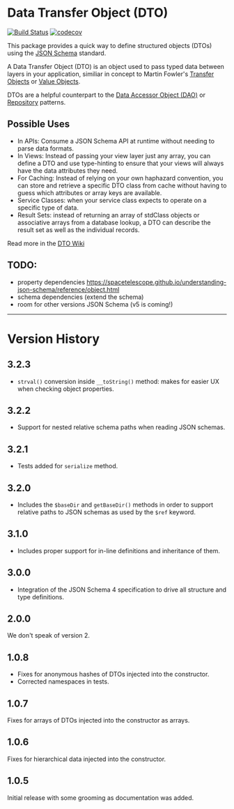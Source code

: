 # Data Transfer Object (DTO)

[![Build Status](https://travis-ci.org/fireproofsocks/dto.svg?branch=master)](https://travis-ci.org/fireproofsocks/dto) [![codecov](https://codecov.io/gh/fireproofsocks/dto/branch/master/graph/badge.svg)](https://codecov.io/gh/fireproofsocks/dto)

This package provides a quick way to define structured objects (DTOs) using the [JSON Schema](http://json-schema.org/) 
standard.  

A Data Transfer Object (DTO) is an object used to pass typed data between layers in your application, similiar in 
concept to Martin Fowler's [Transfer Objects](http://martinfowler.com/eaaCatalog/dataTransferObject.html) or 
[Value Objects](https://en.wikipedia.org/wiki/Value_object).  

DTOs are a helpful counterpart to the [Data Accessor Object (DAO)](https://en.wikipedia.org/wiki/Data_access_object) or [Repository](https://bosnadev.com/2015/03/07/using-repository-pattern-in-laravel-5/) patterns.


## Possible Uses

- In APIs: Consume a JSON Schema API at runtime without needing to parse data formats.
- In Views: Instead of passing your view layer just any array, you can define a DTO and use type-hinting to ensure that your views will always have the data attributes they need. 
- For Caching: Instead of relying on your own haphazard convention, you can store and retrieve a specific DTO class from cache without having to guess which attributes or array keys are available. 
- Service Classes: when your service class expects to operate on a specific type of data.
- Result Sets: instead of returning an array of stdClass objects or associative arrays from a database lookup, a DTO can describe the result set as well as the individual records.    

Read more in the [DTO Wiki](https://github.com/fireproofsocks/dto/wiki)


## TODO:

- property dependencies https://spacetelescope.github.io/understanding-json-schema/reference/object.html
- schema dependencies (extend the schema)
- room for other versions JSON Schema (v5 is coming!)

------------------------------------

# Version History

## 3.2.3

- `strval()` conversion inside `__toString()` method: makes for easier UX when checking object properties.

## 3.2.2

- Support for nested relative schema paths when reading JSON schemas.

## 3.2.1

- Tests added for `serialize` method.

## 3.2.0

- Includes the `$baseDir` and `getBaseDir()` methods in order to support relative paths to JSON schemas as used by 
the `$ref` keyword. 

## 3.1.0

- Includes proper support for in-line definitions and inheritance of them.

## 3.0.0

- Integration of the JSON Schema 4 specification to drive all structure and type definitions.

## 2.0.0

We don't speak of version 2.

## 1.0.8

- Fixes for anonymous hashes of DTOs injected into the constructor. 
- Corrected namespaces in tests.

## 1.0.7

Fixes for arrays of DTOs injected into the constructor as arrays.

## 1.0.6

Fixes for hierarchical data injected into the constructor.

## 1.0.5 

Initial release with some grooming as documentation was added.